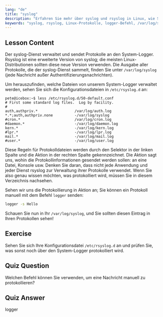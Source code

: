 ```yaml
---
lang: "de"
title: "syslog"
description: "Erfahren Sie mehr über syslog und rsyslog in Linux, wie Sie Systemprotokolle verwalten und den logger-Befehl verwenden. Starten Sie mit diesem anfängerfreundlichen Tutorial!"
keywords: "syslog, rsyslog, Linux-Protokolle, logger-Befehl, /var/log/syslog, Linux-Tutorial, Linux für Anfänger, Systemprotokollierung"
---
```


## Lesson Content

Der syslog-Dienst verwaltet und sendet Protokolle an den System-Logger. Rsyslog ist eine erweiterte Version von syslog; die meisten Linux-Distributionen sollten diese neue Version verwenden. Die Ausgabe aller Protokolle, die der syslog-Dienst sammelt, finden Sie unter `/var/log/syslog` (jede Nachricht außer Authentifizierungsnachrichten).

Um herauszufinden, welche Dateien von unserem System-Logger verwaltet werden, sehen Sie sich die Konfigurationsdateien in `/etc/rsyslog.d` an:

```plaintext
pete@icebox:~$ less /etc/rsyslog.d/50-default.conf
# First some standard log files.  Log by facility.
#
auth,authpriv.*                 /var/log/auth.log
*.*;auth,authpriv.none          -/var/log/syslog
#cron.*                         /var/log/cron.log
#daemon.*                       -/var/log/daemon.log
kern.*                          -/var/log/kern.log
#lpr.*                          -/var/log/lpr.log
mail.*                          -/var/log/mail.log
#user.*                         -/var/log/user.log
```

Diese Regeln für Protokolldateien werden durch den Selektor in der linken Spalte und die Aktion in der rechten Spalte gekennzeichnet. Die Aktion sagt uns, wohin die Protokollinformationen gesendet werden sollen: an eine Datei, Konsole usw. Denken Sie daran, dass nicht jede Anwendung und jeder Dienst rsyslog zur Verwaltung ihrer Protokolle verwendet. Wenn Sie also genau wissen möchten, was protokolliert wird, müssen Sie in diesem Verzeichnis nachsehen.

Sehen wir uns die Protokollierung in Aktion an; Sie können ein Protokoll manuell mit dem Befehl `logger` senden:

```bash
logger -s Hello
```

Schauen Sie nun in Ihr `/var/log/syslog`, und Sie sollten diesen Eintrag in Ihren Protokollen sehen!

## Exercise

Sehen Sie sich Ihre Konfigurationsdatei `/etc/rsyslog.d` an und prüfen Sie, was sonst noch über den System-Logger protokolliert wird.

## Quiz Question

Welchen Befehl können Sie verwenden, um eine Nachricht manuell zu protokollieren?

## Quiz Answer

logger

